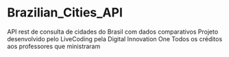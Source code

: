 # Brazilian_Cities_API
 API rest de consulta de cidades do Brasil com dados comparativos
Projeto desenvolvido pelo LiveCoding pela Digital Innovation One
 Todos os créditos aos professores que ministraram
